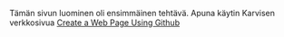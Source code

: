 Tämän sivun luominen oli ensimmäinen tehtävä. Apuna käytin Karvisen verkkosivua [Create a Web Page Using Github](https://terokarvinen.com/2023/create-a-web-page-using-github/)
